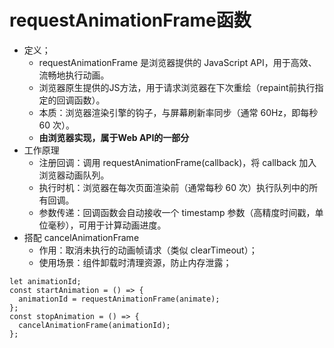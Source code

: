 # requestAnimationFrame函数
- 定义；
  - requestAnimationFrame 是浏览器提供的 JavaScript API，用于高效、流畅地执行动画。
  - 浏览器原生提供的JS方法，用于请求浏览器在下次重绘（repaint前执行指定的回调函数）。
  - 本质：浏览器渲染引擎的钩子，与屏幕刷新率同步（通常 60Hz，即每秒 60 次）。
  - **由浏览器实现，属于Web API的一部分**
- 工作原理
  - 注册回调：调用 requestAnimationFrame(callback)，将 callback 加入浏览器动画队列。
  - 执行时机：浏览器在每次页面渲染前（通常每秒 60 次）执行队列中的所有回调。
  - 参数传递：回调函数会自动接收一个 timestamp 参数（高精度时间戳，单位毫秒），可用于计算动画进度。
- 搭配 cancelAnimationFrame
  - 作用：取消未执行的动画帧请求（类似 clearTimeout）；
  - 使用场景：组件卸载时清理资源，防止内存泄露； 
```
let animationId;
const startAnimation = () => {
  animationId = requestAnimationFrame(animate);
};
const stopAnimation = () => {
  cancelAnimationFrame(animationId);
};
```
